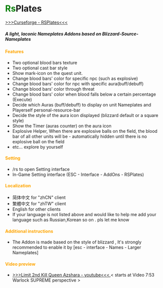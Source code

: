 # <font color = Green>Rs</font>Plates

[>>>Curseforge - RSPlates<<<](https://www.curseforge.com/wow/addons/rsplates)


##### A light, laconic Nameplates Addons based on Blizzard-Source-Nameplates

 

#### <font color = Orange>Features</font>

- Two optional blood bars texture
- Two optional cast bar style
- Show mark-icon on the quest unit.
- Change blood bars' color for specific npc (such as  explosive)
- Change blood bars' color for npc with  specific aura(buff/debuff) 
- Change blood bars' color through threat   
- Change blood bars' color when blood falls below a certain percentage (Execute)
- Decide which Auras (buff/debuff) to display on unit Nameplates and Playerself personal-resource-bar 
- Decide the style of the aura icon displayed (blizzard default or a square style)
- Show the Timer (auras counter) on the aura icon
- Explosive Helper, When there are explosive balls on the field, the blood bar of all other units will be - automatically hidden until there is no explosive ball on the field
- etc... explore by yourself
 

#### <font color = Orange>Setting</font>

- /rs to open Setting interface
- In-Game Setting interface (ESC - Interface - AddOns - RSPlates)
 

#### <font color = Orange>Localization</font>

- 简体中文 for "zhCN" client
- 繁體中文 for "zhTW" client
- English for other clients
- If your language is not listed above and would like to help me add your language such as Russian,Korean so on .  pls let me know
 

#### <font color = Orange>Additional instructions</font>

- The Addon is made based on the style of blizzard <Larger Nameplates>, It's strongly recommended to enable it by [esc - interface - Names - Larger Nameplates]
 

#### <font color = Orange>Video preview</font>

-  [>>>Limit 2nd Kill Queen Azshara - youtube<<<](https://www.youtube.com/watch?v=AdX0FfnaIO8),< starts at Video 7:53 Warlock SUPREME perspective >

